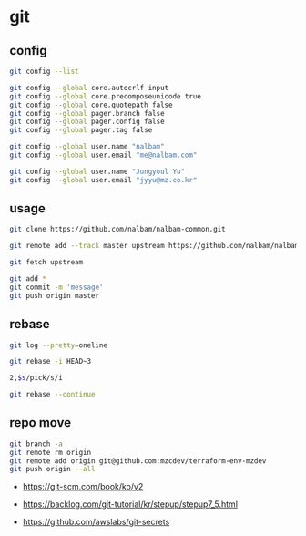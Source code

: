 # git

## config

```bash
git config --list

git config --global core.autocrlf input
git config --global core.precomposeunicode true
git config --global core.quotepath false
git config --global pager.branch false
git config --global pager.config false
git config --global pager.tag false

git config --global user.name "nalbam"
git config --global user.email "me@nalbam.com"

git config --global user.name "Jungyoul Yu"
git config --global user.email "jyyu@mz.co.kr"
```

## usage

```bash
git clone https://github.com/nalbam/nalbam-common.git

git remote add --track master upstream https://github.com/nalbam/nalbam-common.git

git fetch upstream

git add *
git commit -m 'message'
git push origin master
```

## rebase

```bash
git log --pretty=oneline

git rebase -i HEAD~3

2,$s/pick/s/i

git rebase --continue
```

## repo move

```bash
git branch -a
git remote rm origin
git remote add origin git@github.com:mzcdev/terraform-env-mzdev
git push origin --all
```

* <https://git-scm.com/book/ko/v2>
* <https://backlog.com/git-tutorial/kr/stepup/stepup7_5.html>

* <https://github.com/awslabs/git-secrets>

